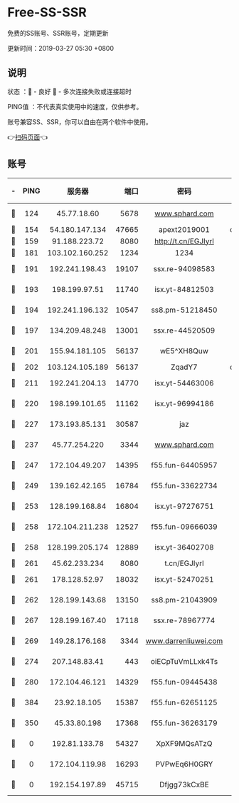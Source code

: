 # Free-SS-SSR

免费的SS账号、SSR账号，定期更新

更新时间：2019-03-27 05:30 +0800

## 说明

状态     ：🙂 - 良好 🙁 - 多次连接失败或连接超时

PING值   ：不代表真实使用中的速度，仅供参考。

账号兼容SS、SSR，你可以自由在两个软件中使用。

👉[扫码页面](https://liesauer.github.io/Free-SS-SSR/)👈

## 账号

|-|PING|服务器|端口|密码|加密方式|区域|
|:----:|:----:|:-----:|-----:|:----:|:----:|:----:|
|🙂|124|45.77.18.60|5678|www.sphard.com|aes-256-cfb|JP|
|🙂|154|54.180.147.134|47665|apext2019001|chacha20|KR|
|🙂|159|91.188.223.72|8080|http://t.cn/EGJIyrl|rc4-md5|RU|
|🙂|181|103.102.160.252|1234|1234|rc4-md5|JP|
|🙂|191|192.241.198.43|19107|ssx.re-94098583|aes-256-cfb|US|
|🙂|193|198.199.97.51|11740|isx.yt-84812503|aes-256-cfb|US|
|🙂|194|192.241.196.132|10547|ss8.pm-51218450|aes-256-cfb|US|
|🙂|197|134.209.48.248|13001|ssx.re-44520509|aes-256-cfb|US|
|🙂|201|155.94.181.105|56137|wE5^XH8Quw|aes-256-cfb|US|
|🙂|202|103.124.105.189|56137|ZqadY7|chacha20|US|
|🙂|211|192.241.204.13|14770|isx.yt-54463006|aes-256-cfb|US|
|🙂|220|198.199.101.65|11162|isx.yt-96994186|aes-256-cfb|US|
|🙂|227|173.193.85.131|30587|jaz|aes-256-cfb|US|
|🙂|237|45.77.254.220|3344|www.sphard.com|aes-256-cfb|SG|
|🙂|247|172.104.49.207|14395|f55.fun-64405957|aes-256-cfb|SG|
|🙂|249|139.162.42.165|16784|f55.fun-33622734|aes-256-cfb|SG|
|🙂|253|128.199.168.84|16804|isx.yt-97276751|aes-256-cfb|SG|
|🙂|258|172.104.211.238|12527|f55.fun-09666039|aes-256-cfb|US|
|🙂|258|128.199.205.174|12889|isx.yt-36402708|aes-256-cfb|SG|
|🙂|261|45.62.233.234|8080|t.cn/EGJIyrl|rc4-md5|CA|
|🙂|261|178.128.52.97|18032|isx.yt-52470251|aes-256-cfb|SG|
|🙂|262|128.199.143.68|13150|ss8.pm-21043909|aes-256-cfb|SG|
|🙂|267|128.199.167.40|17118|ssx.re-78967774|aes-256-cfb|SG|
|🙂|269|149.28.176.168|3344|www.darrenliuwei.com|aes-256-cfb|AU|
|🙂|274|207.148.83.41|443|oiECpTuVmLLxk4Ts|aes-256-cfb|AU|
|🙂|280|172.104.46.121|14329|f55.fun-09445438|aes-256-cfb|SG|
|🙂|384|23.92.18.105|15387|f55.fun-62651125|aes-256-cfb|US|
|🙂|350|45.33.80.198|17368|f55.fun-36263179|aes-256-cfb|US|
|🙁|0|192.81.133.78|54327|XpXF9MQsATzQ|aes-256-cfb|US|
|🙁|0|172.104.119.98|16293|PVPwEq6H0GRY|aes-256-cfb|JP|
|🙁|0|192.154.197.89|45715|Dfjgg73kCxBE|aes-256-cfb|US|
